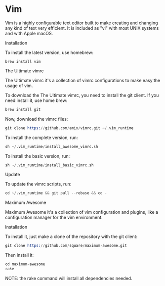# Vim

Vim is a highly configurable text editor built to make creating and changing any kind of text very efficient. It is included as "vi" with most UNIX systems and with Apple macOS.

Installation

To install the latest version, use homebrew:

```
brew install vim
```

The Ultimate vimrc

The Ultimate vimrc it's a collection of vimrc configurations to make easy the usage of vim.

To download the The Ultimate vimrc, you need to install the git client. If you need install it, use home brew:
```s
brew install git
```
Now, download the vimrc files:

```s
git clone https://github.com/amix/vimrc.git ~/.vim_runtime
```
To install the complete version, run:

```s
sh ~/.vim_runtime/install_awesome_vimrc.sh
```
To install the basic version, run:

```s
sh ~/.vim_runtime/install_basic_vimrc.sh
```
Update

To update the vimrc scripts, run:

```s
cd ~/.vim_runtime && git pull --rebase && cd -
```
Maximum Awesome

Maximum Awesome it's a collection of vim configuration and plugins, like a configuration manager for the vim environment.

Installation

To install it, just make a clone of the repository with the git client:

```s
git clone https://github.com/square/maximum-awesome.git
```
Then install it:

```s
cd maximum-awesome
rake
```
NOTE: the rake command will install all dependencies needed.
